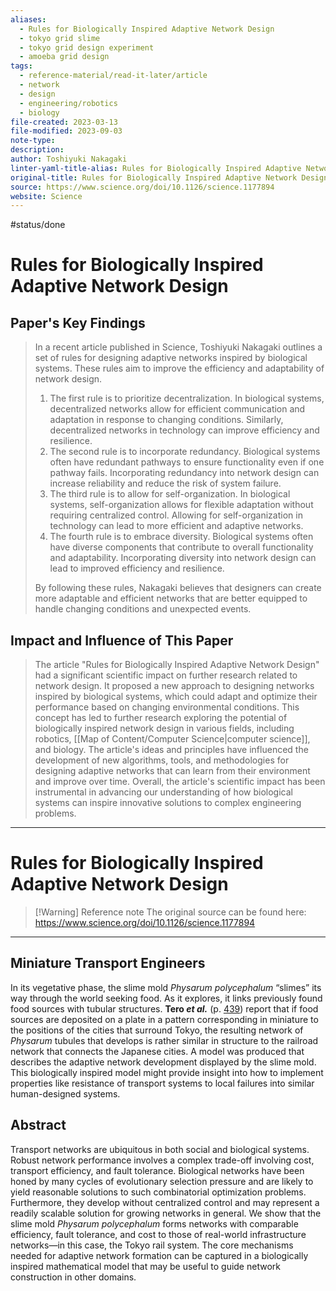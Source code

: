 ```yaml
---
aliases:
  - Rules for Biologically Inspired Adaptive Network Design
  - tokyo grid slime
  - tokyo grid design experiment
  - amoeba grid design
tags:
  - reference-material/read-it-later/article
  - network
  - design
  - engineering/robotics
  - biology
file-created: 2023-03-13
file-modified: 2023-09-03
note-type: 
description: 
author: Toshiyuki Nakagaki
linter-yaml-title-alias: Rules for Biologically Inspired Adaptive Network Design
original-title: Rules for Biologically Inspired Adaptive Network Design
source: https://www.science.org/doi/10.1126/science.1177894
website: Science
---
```


 #status/done

# Rules for Biologically Inspired Adaptive Network Design

## Paper's Key Findings

> In a recent article published in Science, Toshiyuki Nakagaki outlines a set of rules for designing adaptive networks inspired by biological systems. These rules aim to improve the efficiency and adaptability of network design.
>
> 1. The first rule is to prioritize decentralization. In biological systems, decentralized networks allow for efficient communication and adaptation in response to changing conditions. Similarly, decentralized networks in technology can improve efficiency and resilience.
> 2. The second rule is to incorporate redundancy. Biological systems often have redundant pathways to ensure functionality even if one pathway fails. Incorporating redundancy into network design can increase reliability and reduce the risk of system failure.
> 3. The third rule is to allow for self-organization. In biological systems, self-organization allows for flexible adaptation without requiring centralized control. Allowing for self-organization in technology can lead to more efficient and adaptive networks.
> 4. The fourth rule is to embrace diversity. Biological systems often have diverse components that contribute to overall functionality and adaptability. Incorporating diversity into network design can lead to improved efficiency and resilience.
>
> By following these rules, Nakagaki believes that designers can create more adaptable and efficient networks that are better equipped to handle changing conditions and unexpected events.

## Impact and Influence of This Paper

> The article "Rules for Biologically Inspired Adaptive Network Design" had a significant scientific impact on further research related to network design. It proposed a new approach to designing networks inspired by biological systems, which could adapt and optimize their performance based on changing environmental conditions. This concept has led to further research exploring the potential of biologically inspired network design in various fields, including robotics, [[Map of Content/Computer Science|computer science]], and biology. The article's ideas and principles have influenced the development of new algorithms, tools, and methodologies for designing adaptive networks that can learn from their environment and improve over time. Overall, the article's scientific impact has been instrumental in advancing our understanding of how biological systems can inspire innovative solutions to complex engineering problems.

---

# Rules for Biologically Inspired Adaptive Network Design

> [!Warning] Reference note
> The original source can be found here: https://www.science.org/doi/10.1126/science.1177894

---

## Miniature Transport Engineers

In its vegetative phase, the slime mold *Physarum polycephalum* “slimes” its way through the world seeking food. As it explores, it links previously found food sources with tubular structures. **Tero *et al.*** (p. [439](https://doi.org/10.1126/science.1177894)) report that if food sources are deposited on a plate in a pattern corresponding in miniature to the positions of the cities that surround Tokyo, the resulting network of *Physarum* tubules that develops is rather similar in structure to the railroad network that connects the Japanese cities. A model was produced that describes the adaptive network development displayed by the slime mold. This biologically inspired model might provide insight into how to implement properties like resistance of transport systems to local failures into similar human-designed systems.

## Abstract

Transport networks are ubiquitous in both social and biological systems. Robust network performance involves a complex trade-off involving cost, transport efficiency, and fault tolerance. Biological networks have been honed by many cycles of evolutionary selection pressure and are likely to yield reasonable solutions to such combinatorial optimization problems. Furthermore, they develop without centralized control and may represent a readily scalable solution for growing networks in general. We show that the slime mold *Physarum polycephalum* forms networks with comparable efficiency, fault tolerance, and cost to those of real-world infrastructure networks—in this case, the Tokyo rail system. The core mechanisms needed for adaptive network formation can be captured in a biologically inspired mathematical model that may be useful to guide network construction in other domains.
